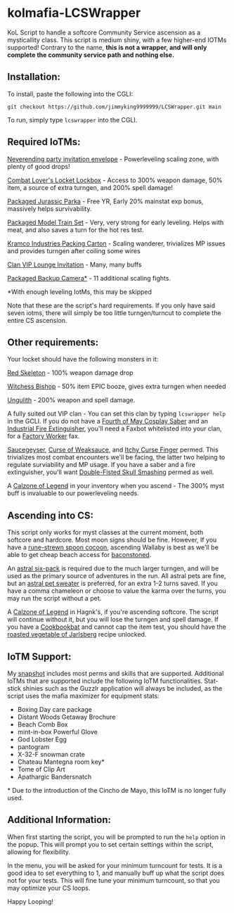 # kolmafia-LCSWrapper

KoL Script to handle a softcore Community Service ascension as a mysticallity class. This script is medium shiny, with a few higher-end IOTMs supported! Contrary to the name, **this is not a wrapper, and will only complete the community service path and nothing else.**

## Installation:

To install, paste the following into the CGLI:

`git checkout https://github.com/jimmyking9999999/LCSWrapper.git main`

To run, simply type `lcswrapper` into the CGLI.


## Required IoTMs:
[Neverending party invitation envelope](https://kol.coldfront.net/thekolwiki/index.php/Neverending_Party_invitation_envelope) - Powerleveling scaling zone, with plenty of good drops!

[Combat Lover's Locket Lockbox](https://kol.coldfront.net/thekolwiki/index.php/Combat_lover%27s_locket_lockbox) - Access to 300% weapon damage, 50% item, a source of extra turngen, and 200% spell damage!

[Packaged Jurassic Parka](https://kol.coldfront.net/thekolwiki/index.php/Packaged_Jurassic_Parka) - Free YR, Early 20% mainstat exp bonus, massively helps survivability.

[Packaged Model Train Set](https://kol.coldfront.net/thekolwiki/index.php/Packaged_model_train_set) - Very, very strong for early leveling. Helps with meat, and also saves a turn for the hot res test.

[Kramco Industries Packing Carton](https://kol.coldfront.net/thekolwiki/index.php/Kramco_Industries_packing_carton) - Scaling wanderer, trivializes MP issues and provides turngen after coiling some wires

[Clan VIP Lounge Invitation](https://kol.coldfront.net/thekolwiki/index.php/Clan_VIP_Lounge_invitation) - Many, many buffs

[Packaged Backup Camera*](https://kol.coldfront.net/thekolwiki/index.php/Packaged_backup_camera) - 11 additional scaling fights.

*With enough leveling IotMs, this may be skipped

Note that these are the script's hard requirements. If you only have said seven iotms, there will simply be too little turngen/turncut to complete the entire CS ascension. 

## Other requirements:
Your locket should have the following monsters in it: 

[Red Skeleton](https://kol.coldfront.net/thekolwiki/index.php/Red_skeleton) - 100% weapon damage drop

[Witchess Bishop](https://kol.coldfront.net/thekolwiki/index.php/Witchess_Bishop) - 50% item EPIC booze, gives extra turngen when needed

[Ungulith](https://kol.coldfront.net/thekolwiki/index.php/Ungulith) - 200% weapon and spell damage. 


A fully suited out VIP clan - You can set this clan by typing `lcswrapper help` in the GCLI.
If you do not have a [Fourth of May Cosplay Saber](https://kol.coldfront.net/thekolwiki/index.php/Fourth_of_May_Cosplay_Saber) and an [Industrial Fire Extinguisher](https://kol.coldfront.net/thekolwiki/index.php/Packaged_industrial_fire_extinguisher), you'll need a Faxbot whitelisted into your clan, for a [Factory Worker](https://kol.coldfront.net/thekolwiki/index.php/Factory_worker_\(female\)) fax.


[Saucegeyser](https://kol.coldfront.net/thekolwiki/index.php/Saucegeyser), [Curse of Weaksauce](https://kol.coldfront.net/thekolwiki/index.php/Curse_of_Weaksauce), and [Itchy Curse Finger](https://kol.coldfront.net/thekolwiki/index.php/Itchy_Curse_Finger) permed. This trivializes most combat encounters we'll be facing, the latter two helping to regulate surviability and MP usage. If you have a saber and a fire extinguisher, you'll want [Double-Fisted Skull Smashing](https://kol.coldfront.net/thekolwiki/index.php/Double-Fisted_Skull_Smashing) permed as well. 

A [Calzone of Legend](https://kol.coldfront.net/thekolwiki/index.php/Calzone_of_Legend) in your inventory when you ascend - The 300% myst buff is invaluable to our powerleveling needs.

## Ascending into CS:

This script only works for myst classes at the current moment, both softcore and hardcore. Most moon signs should be fine.
However, If you have a [rune-strewn spoon cocoon](https://kol.coldfront.net/thekolwiki/index.php/Rune-strewn_spoon_cocoon), ascending Wallaby is best as we'll be able to get cheap beach access for [baconstoned](https://kol.coldfront.net/thekolwiki/index.php/Baconstoned).

An [astral six-pack](https://kol.coldfront.net/thekolwiki/index.php/Astral_pilsner) is required due to the much larger turngen, and will be used as the primary source of adventures in the run. All astral pets are fine, but an [astral pet sweater](https://kol.coldfront.net/thekolwiki/index.php/Astral_pet_sweater) is preferred, for an extra 1-2 turns saved.
If you have a comma chameleon or choose to value the karma over the turns, you may run the script without a pet.

A [Calzone of Legend](https://kol.coldfront.net/thekolwiki/index.php/Calzone_of_Legend) in Hagnk's, if you're ascending softcore. The script will continue without it, but you will lose the turngen and spell damage. If you have a [Cookbookbat](https://kol.coldfront.net/thekolwiki/index.php/Cookbookbat) and cannot cap the item test, you should have the [roasted vegetable of Jarlsberg](https://kol.coldfront.net/thekolwiki/index.php/Roasted_vegetable_of_Jarlsberg) recipe unlocked. 

## IoTM Support:

My [snapshot](https://api.aventuristo.net/av-snapshot?u=Jimmyking) includes most perms and skills that are supported. Additional IoTMs that are supported include the following IoTM functionalities. Stat-stick shinies such as the Guzzlr application will always be included, as the script uses the mafia maximizer for equipment stats:

- Boxing Day care package
- Distant Woods Getaway Brochure
- Beach Comb Box
- mint-in-box Powerful Glove
- God Lobster Egg
- pantogram
- X-32-F snowman crate
- Chateau Mantegna room key*
- Tome of Clip Art
- Apathargic Bandersnatch

\* Due to the introduction of the Cincho de Mayo, this IoTM is no longer fully used.

## Additional Information:

When first starting the script, you will be prompted to run the `help` option in the popup. This will prompt you to set certain settings within the script, allowing for flexibility. 

In the menu, you will be asked for your minimum turncount for tests. It is a good idea to set everything to 1, and manually buff up what the script does not for your tests. This will fine tune your minimum turncount, so that you may optimize your CS loops. 



Happy Looping!
